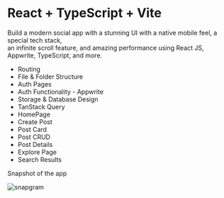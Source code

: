 # React + TypeScript + Vite

Build a modern social app with a stunning UI with a native mobile feel, a special tech stack, <br />
an infinite scroll feature, and amazing performance using React JS, Appwrite, TypeScript, and more.

- Routing
- File & Folder Structure
- Auth Pages
- Auth Functionality - Appwrite
- Storage & Database Design
- TanStack Query
- HomePage
- Create Post
- Post Card
- Post CRUD
- Post Details
- Explore Page
- Search Results

Snapshot of the app

![snapgram](https://github.com/HafizMuneeb/snapgram/assets/124581370/a8468e8e-bdd9-42e1-97fd-6ee021533609)
